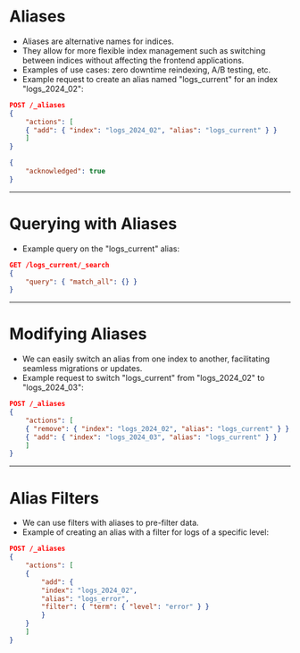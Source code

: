 # Aliases

- Aliases are alternative names for indices.
- They allow for more flexible index management such as switching between indices without affecting the frontend applications.
- Examples of use cases: zero downtime reindexing, A/B testing, etc.
- Example request to create an alias named "logs_current" for an index "logs_2024_02":
    
```json
POST /_aliases
{
    "actions": [
    { "add": { "index": "logs_2024_02", "alias": "logs_current" } }
    ]
}
```

```json
{
    "acknowledged": true
}
```

--- 

# Querying with Aliases

- Example query on the "logs_current" alias:
    
```json
GET /logs_current/_search
{
    "query": { "match_all": {} }
}
```

---

# Modifying Aliases

- We can easily switch an alias from one index to another, facilitating seamless migrations or updates.
- Example request to switch "logs_current" from "logs_2024_02" to "logs_2024_03":

```json
POST /_aliases
{
    "actions": [
    { "remove": { "index": "logs_2024_02", "alias": "logs_current" } },
    { "add": { "index": "logs_2024_03", "alias": "logs_current" } }
    ]
}
```

---

# Alias Filters

- We can use filters with aliases to pre-filter data.
- Example of creating an alias with a filter for logs of a specific level:
    
```json
POST /_aliases
{
    "actions": [
    {
        "add": {
        "index": "logs_2024_02",
        "alias": "logs_error",
        "filter": { "term": { "level": "error" } }
        }
    }
    ]
}
```